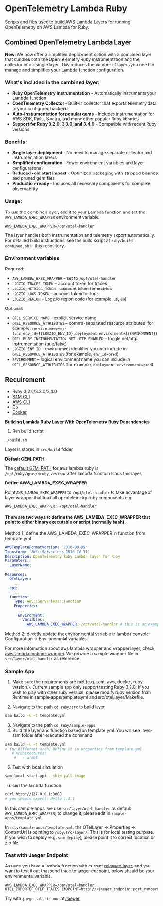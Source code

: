# OpenTelemetry Lambda Ruby

Scripts and files used to build AWS Lambda Layers for running OpenTelemetry on AWS Lambda for Ruby.

## Combined OpenTelemetry Lambda Layer

**New**: We now offer a simplified deployment option with a combined layer that bundles both the OpenTelemetry Ruby instrumentation and the collector into a single layer. This reduces the number of layers you need to manage and simplifies your Lambda function configuration.

### What's included in the combined layer:
- **Ruby OpenTelemetry instrumentation** - Automatically instruments your Lambda function
- **OpenTelemetry Collector** - Built-in collector that exports telemetry data to your configured backend
- **Auto-instrumentation for popular gems** - Includes instrumentation for AWS SDK, Rails, Sinatra, and many other popular Ruby libraries
- **Support for Ruby 3.2.0, 3.3.0, and 3.4.0** - Compatible with recent Ruby versions

### Benefits:
- **Single layer deployment** - No need to manage separate collector and instrumentation layers
- **Simplified configuration** - Fewer environment variables and layer configurations
- **Reduced cold start impact** - Optimized packaging with stripped binaries and pruned gem files
- **Production-ready** - Includes all necessary components for complete observability

### Usage:
To use the combined layer, add it to your Lambda function and set the `AWS_LAMBDA_EXEC_WRAPPER` environment variable:
```
AWS_LAMBDA_EXEC_WRAPPER=/opt/otel-handler
```

The layer handles both instrumentation and telemetry export automatically. For detailed build instructions, see the build script at `ruby/build-combined.sh` in this repository.

### Environment variables

Required:
- `AWS_LAMBDA_EXEC_WRAPPER` – set to `/opt/otel-handler`
- `LOGZIO_TRACES_TOKEN` – account token for traces
- `LOGZIO_METRICS_TOKEN` – account token for metrics
- `LOGZIO_LOGS_TOKEN` – account token for logs
- `LOGZIO_REGION` – Logz.io region code (for example, `us`, `eu`)

Optional:
- `OTEL_SERVICE_NAME` – explicit service name
- `OTEL_RESOURCE_ATTRIBUTES` – comma-separated resource attributes (for example, `service.name=my-func,env_id=${LOGZIO_ENV_ID},deployment.environment=${ENVIRONMENT}`)
- `OTEL_RUBY_INSTRUMENTATION_NET_HTTP_ENABLED` – toggle net/http instrumentation (true/false)
- `LOGZIO_ENV_ID` – environment identifier you can include in `OTEL_RESOURCE_ATTRIBUTES` (for example, `env_id=prod`)
- `ENVIRONMENT` – logical environment name you can include in `OTEL_RESOURCE_ATTRIBUTES` (for example, `deployment.environment=prod`)

## Requirement
* Ruby 3.2.0/3.3.0/3.4.0
* [SAM CLI](https://docs.aws.amazon.com/serverless-application-model/latest/developerguide/serverless-sam-cli-install.html)
* [AWS CLI](https://docs.aws.amazon.com/cli/latest/userguide/install-cliv2.html)
* [Go](https://go.dev/doc/install)
* [Docker](https://docs.docker.com/get-docker)

**Building Lambda Ruby Layer With OpenTelemetry Ruby Dependencies**

1. Run build script

```bash
./build.sh
```

Layer is stored in `src/build` folder

**Default GEM_PATH**

The [default GEM_PATH](https://docs.aws.amazon.com/lambda/latest/dg/ruby-package.html#ruby-package-dependencies-layers) for aws lambda ruby is `/opt/ruby/gems/<ruby_vesion>` after lambda function loads this layer.

**Define AWS_LAMBDA_EXEC_WRAPPER**

Point `AWS_LAMBDA_EXEC_WRAPPER` to `/opt/otel-handler` to take advantage of layer wrapper that load all opentelemetry ruby components
e.g.
```
AWS_LAMBDA_EXEC_WRAPPER: /opt/otel-handler
```

#### There are two ways to define the AWS_LAMBDA_EXEC_WRAPPER that point to either binary executable or script (normally bash).

Method 1: define the AWS_LAMBDA_EXEC_WRAPPER in function from template.yml
```yaml
AWSTemplateFormatVersion: '2010-09-09'
Transform: 'AWS::Serverless-2016-10-31'
Description: OpenTelemetry Ruby Lambda layer for Ruby
Parameters:
  LayerName:
    ...
Resources:
  OTelLayer:
    ...
  api:
    ...
  function:
    Type: AWS::Serverless::Function
    Properties:
      ...
      Environment:
        Variables:
          AWS_LAMBDA_EXEC_WRAPPER: /opt/otel-handler # this is an example of the path

```

Method 2: directly update the environmental variable in lambda console: Configuration -> Environemntal variables

For more information about aws lambda wrapper and wrapper layer, check [aws lambda runtime-wrapper](https://docs.aws.amazon.com/lambda/latest/dg/runtimes-modify.html#runtime-wrapper). We provide a sample wrapper file in `src/layer/otel-handler` as reference.

### Sample App

1. Make sure the requirements are met (e.g. sam, aws, docker, ruby version.). Current sample app only support testing Ruby 3.2.0. If you wish to play with other ruby version, please modify ruby version from Runtime in sample-apps/template.yml and src/otel/layer/Makefile.

2. Navigate to the path `cd ruby/src` to build layer

```bash
sam build -u -t template.yml
```

3. Navigate to the path `cd ruby/sample-apps`
4. Build the layer and function based on template.yml. You will see .aws-sam folder after executed the command
```bash
sam build -u -t template.yml
# for different arch, define it in properties from template.yml
   # Architectures:
    #   - arm64
```
5. Test with local simulation
```bash
sam local start-api --skip-pull-image
```

6. curl the lambda function
```bash
curl http://127.0.0.1:3000
# you should expect: Hello 1.4.1
```
In this sample-apps, we use `src/layer/otel-handler` as default `AWS_LAMBDA_EXEC_WRAPPER`; to change it, please edit in `sample-apps/template.yml`

In `ruby/sample-apps/template.yml`, the OTelLayer -> Properties -> ContentUri is pointing to `ruby/src/layer/`. This is for local testing purpose. If you wish to deploy (e.g. `sam deploy`), please point it to correct location or zip file.

### Test with Jaeger Endpoint

Assume you have a lambda function with current [released layer](https://github.com/open-telemetry/opentelemetry-lambda/releases/tag/layer-ruby%2F0.1.0), and you want to test it out that send trace to jaeger endpoint, below should be your environmental variable.
```
AWS_LAMBDA_EXEC_WRAPPER=/opt/otel-handler
OTEL_EXPORTER_OTLP_TRACES_ENDPOINT=http://<jaeger_endpoint:port_number>/v1/traces
```
Try with `jaeger-all-in-one` at [Jaeger](https://www.jaegertracing.io/docs/1.57/getting-started/)


